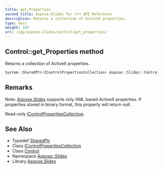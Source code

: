 ```yaml
---
title: get_Properties
second_title: Aspose.Slides for C++ API Reference
description: Returns a collection of ActiveX properties.
type: docs
weight: 105
url: /cpp/aspose.slides/control/get_properties/
---
```

## Control::get_Properties method


Returns a collection of ActiveX properties.

```cpp
System::SharedPtr<IControlPropertiesCollection> Aspose::Slides::Control::get_Properties() override
```

## Remarks


Note: [Aspose.Slides](../../) supports only XML based ActiveX properties. If properties stored in binary format, this property will return null.

Read-only [IControlPropertiesCollection](../../icontrolpropertiescollection/). 
## See Also

* Typedef [SharedPtr](../../../system/sharedptr/)
* Class [IControlPropertiesCollection](../../icontrolpropertiescollection/)
* Class [Control](../)
* Namespace [Aspose::Slides](../../)
* Library [Aspose.Slides](../../../)
